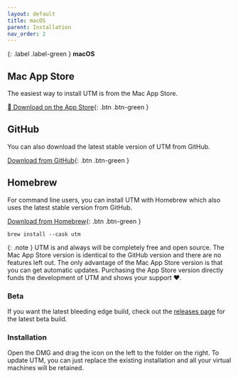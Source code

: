 ```yaml
---
layout: default
title: macOS
parent: Installation
nav_order: 2
---
```

{: .label .label-green }
**macOS**

## Mac App Store
The easiest way to install UTM is from the Mac App Store.

[ Download on the App Store](https://apps.apple.com/us/app/utm-virtual-machines/id1538878817){: .btn .btn-green }

## GitHub
You can also download the latest stable version of UTM from GitHub.

[Download from GitHub](https://github.com/utmapp/UTM/releases/latest/download/UTM.dmg){: .btn .btn-green }

## Homebrew
For command line users, you can install UTM with Homebrew which also uses the latest stable version from GitHub.

[Download from Homebrew](https://formulae.brew.sh/cask/utm){: .btn .btn-green }

```
brew install --cask utm
```

{: .note }
UTM is and always will be completely free and open source. The Mac App Store version is identical to the GitHub version and there are no features left out. The only advantage of the Mac App Store version is that you can get automatic updates. Purchasing the App Store version directly funds the development of UTM and shows your support ♥.

### Beta
If you want the latest bleeding edge build, check out the [releases page](https://github.com/utmapp/UTM/releases) for the latest beta build.

### Installation
Open the DMG and drag the icon on the left to the folder on the right. To update UTM, you can just replace the existing installation and all your virtual machines will be retained.
